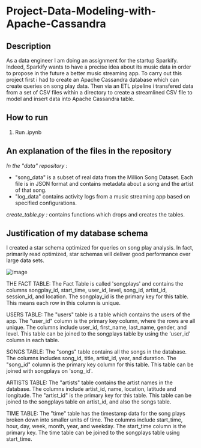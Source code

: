 # Project-Data-Modeling-with-Apache-Cassandra

## Description

As a data engineer I am doing an assignment for the startup Sparkify. Indeed, Sparkify wants to have a precise idea about its music data in order to propose in the future a better music streaming app. To carry out this project first i had to create an Apache Cassandra database which can create queries on song play data. Then via an ETL pipeline i transfered data from a set of CSV files within a directory to create a streamlined CSV file to model and insert data into Apache Cassandra table.

## How to run 


1) Run .ipynb


## An explanation of the files in the repository

*In the "data" repository :* 
- "song_data" is a subset of real data from the Million Song Dataset. Each file is in JSON format and contains metadata about a song and the artist of that song.
- "log_data" contains activity logs from a music streaming app based on specified configurations.

*create_table.py :* contains functions which drops and creates the tables.


## Justification of my database schema

I created a star schema optimized for queries on song play analysis. In fact, primarily read optimized, star schemas will deliver good performance over large data sets.


![image](sparkifydb_erd.png)   
    

THE FACT TABLE: The Fact Table is called 'songplays' and contains the columns songplay_id, start_time, user_id, level, song_id, artist_id, session_id, and location. The songplay_id is the primary key for this table. This means each row in this column is unique. 

USERS TABLE: The "users" table is a table which contains the users of the app. The "user_id" column is the primary key column, where the rows are all unique. The columns include user_id, first_name, last_name, gender, and level. This table can be joined to the songplays table by using the 'user_id' column in each table.

SONGS TABLE: The "songs" table contains all the songs in the database. The columns includes song_id, title, artist_id, year, and duration. The "song_id" column is the primary key column for this table. This table can be joined with songplays on 'song_id'.

ARTISTS TABLE: The "artists" table contains the artist names in the database. The columns include artist_id, name, location, latitude and longitude. The "artist_id" is the primary key for this table. This table can be joined to the songplays table on artist_id, and also the songs table.

TIME TABLE: The "time" table has the timestamp data for the song plays broken down into smaller units of time. The columns include start_time, hour, day, week, month, year, and weekday. The start_time column is the primary key. The time table can be joined to the songplays table using start_time.
